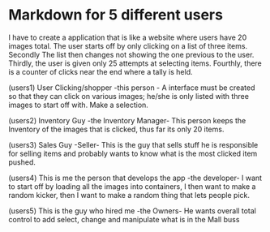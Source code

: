 # Markdown for 5 different users
I have to create a application that is like a website where users have 20 images total. The user starts off by only clicking on a list of three items. Secondly The list then changes not showing the one previous to the user.
Thirdly, the user is given only 25 attempts at selecting items.
Fourthly, there is a counter of clicks near the end where a tally is held.

(users1) User Clicking/shopper
-this person -
A interface must be created so that they can click on various images; he/she is only listed with three images to start off with. Make a selection.


(users2) Inventory Guy
-the Inventory Manager-
This person keeps the Inventory of the images that is clicked, thus far its only 20 items.

(users3) Sales Guy
-Seller-
This is the guy that sells stuff he is responsible for selling items and probably wants to know what is the most clicked item pushed.

(users4) This is me the person that develops the app
-the developer-
I want to start off by loading all the images into containers,
I then want to make a random kicker, then I want to make a random thing
that lets people pick.

(users5) This is the guy who hired me
-the Owners-
He wants overall total control to add select, change and manipulate what is in the Mall buss
